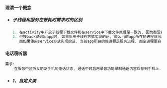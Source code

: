 #### 理清一个概念

* ##### 子线程和服务在做耗时需求时的区别

  ```java
  1. 在activity中开启子线程下载文件和在service中下载文件原理是一致的, 因为都没有界面、都是在后台下载.
  2. 但按back键退出app时, 如果采用子线程方式实现的话, 那么当前app所在的进程就会成为空进程, 
     而如果使用service方式实现的话, 当前app所在的继进程是服务进程, 而空进程更容易被系统回收, 所以并不建议使用子线程的方式来应对此需求.
  ```

#### 电话窃听器

```java
需求:
    在服务中监听女朋友手机的电话状态, 通话中时启用录音功能录制通话内容保存到手机上.
```

* ##### 1、自定义类



